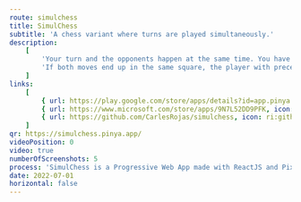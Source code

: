 ```yaml
---
route: simulchess
title: SimulChess
subtitle: 'A chess variant where turns are played simultaneously.'
description:
    [
        'Your turn and the opponents happen at the same time. You have 60 seconds to decide your move. Missing it loses you the game. Once both players have decided, both moves will resolve simultaneously.',
        'If both moves end up in the same square, the player with precedence will capture the opponent’s piece. White starts having precedence, and it changes every turn.',
    ]
links:
    [
        { url: https://play.google.com/store/apps/details?id=app.pinya.simulchess, icon: ri:android-fill },
        { url: https://www.microsoft.com/store/apps/9N7L52DD9PFK, icon: ri:windows-fill },
        { url: https://github.com/CarlesRojas/simulchess, icon: ri:github-fill },
    ]
qr: https://simulchess.pinya.app/
videoPosition: 0
video: true
numberOfScreenshots: 5
process: 'SimulChess is a Progressive Web App made with ReactJS and PixiJS. It targets mobile, tablet and desktop devices. The game is available through the Google Play Store and the Microsoft Store. You can also add it to your iPhone by scanning this QR and adding the website to your Home Screen.'
date: 2022-07-01
horizontal: false
---
```


